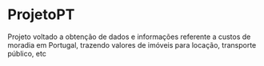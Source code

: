 # ProjetoPT
Projeto voltado a obtenção de dados e informações referente a custos de moradia em Portugal, trazendo valores de imóveis para locação, transporte público, etc
